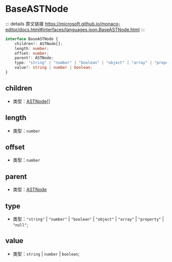 # BaseASTNode
        
::: details 原文链接
https://microsoft.github.io/monaco-editor/docs.html#interfaces/languages.json.BaseASTNode.html
:::

```ts
interface BaseASTNode {
    children?: ASTNode[];
    length: number;
    offset: number;
    parent?: ASTNode;
    type: "string" | "number" | "boolean" | "object" | "array" | "property" | "null";
    value?: string | number | boolean;
}
```

## children
- 类型：[ASTNode](/api/languages/json/ASTNode.md)[]

## length
- 类型：`number`

## offset
- 类型：`number`

## parent
- 类型：[ASTNode](/api/languages/json/ASTNode.md)

## type
- 类型：`"string"` | `"number"` | `"boolean"` | `"object"` | `"array"` | `"property"` | `"null"`;

## value
- 类型：`string` | `number` | `boolean`;